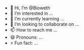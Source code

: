 - 👋 Hi, I’m @Bioweth
- 👀 I’m interested in ...
- 🌱 I’m currently learning ...
- 💞️ I’m looking to collaborate on ...
- 📫 How to reach me ...
- 😄 Pronouns: ...
- ⚡ Fun fact: ...

<!---
Bioweth/Bioweth is a ✨ special ✨ repository because its `README.md` (this file) appears on your GitHub profile.
You can click the Preview link to take a look at your changes.
--->
